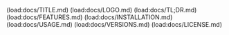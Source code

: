 (load:docs/TITLE.md)
(load:docs/LOGO.md)
(load:docs/TL;DR.md)
(load:docs/FEATURES.md)
(load:docs/INSTALLATION.md)
(load:docs/USAGE.md)
(load:docs/VERSIONS.md)
(load:docs/LICENSE.md)